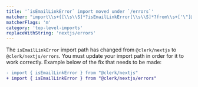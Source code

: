 ```yaml
---
title: '`isEmailLinkError` import moved under `/errors`'
matcher: "import\\s+{[\\s\\S]*?isEmailLinkError[\\s\\S]*?from\\s+['\"]@clerk\\/(nextjs)(?!\/errors)[\\s\\S]*?['\"]"
matcherFlags: 'm'
category: 'top-level-imports'
replaceWithString: 'nextjs/errors'
---
```


The `isEmailLinkError` import path has changed from `@clerk/nextjs` to `@clerk/nextjs/errors`. You must update your import path in order for it to work correctly. Example below of the fix that needs to be made:

```diff
- import { isEmailLinkError } from "@clerk/nextjs"
+ import { isEmailLinkError } from "@clerk/nextjs/errors"
```
